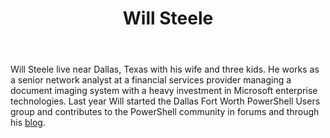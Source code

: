 ﻿---
title: Will Steele
description: ""
image: /images/author/will-steele.jpg
social:
- icon: fab fa-facebook
  link: https://facebook.com/#
- icon: fab fa-twitter
  link: https://twitter.com/#
- icon: fab fa-github
  link: https://github.com/#
- icon: fas fa-link
  link: http://learningpcs.blogspot.com
- icon: fab fa-linkedin-in
  link: https://www.linkedin.com/in/#/
- icon: fab fa-youtube
  link: '#'
- icon: fab fa-twitch
  link: https://www.twitch.tv/#

---
Will Steele live near Dallas, Texas with his wife and three kids. He works as a senior network analyst at a financial services provider managing a document imaging system with a heavy investment in Microsoft enterprise technologies. Last year Will started the Dallas Fort Worth PowerShell Users group and contributes to the PowerShell community in forums and through his <a href="http://learningpcs.blogspot.com">blog</a>.
